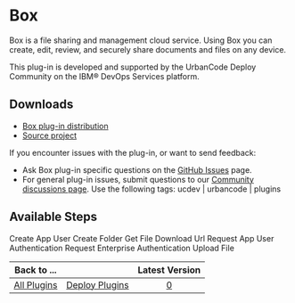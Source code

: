 
# Box

Box is a file sharing and management cloud service. Using Box you can create, edit, review, and securely share documents and files on any device.

This plug-in is developed and supported by the UrbanCode Deploy Community on the IBM® DevOps Services platform. 

## Downloads

* [Box plug-in distribution](https://github.com/UrbanCode/Box-UCD/releases)
* [Source project](https://github.com/UrbanCode/Box-UCD)

If you encounter issues with the plug-in, or want to send feedback:

* Ask Box plug-in specific questions on the [GitHub Issues](https://github.com/UrbanCode/Box-UCD/issues) page.
* For general plug-in issues, submit questions to our [Community discussions page](https://community.ibm.com/community/user/wasdevops/urbancode-discussion). Use the following tags: ucdev | urbancode | plugins

## Available Steps

Create App User Create Folder Get File Download Url Request App User Authentication Request Enterprise Authentication Upload File

|Back to ...||Latest Version|
| :---: | :---: | :---: |
|[All Plugins](../../index.md)|[Deploy Plugins](../README.md)|[0]()|
